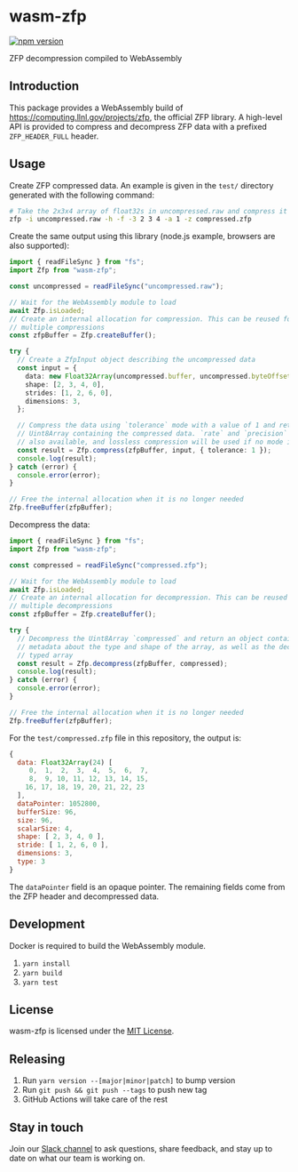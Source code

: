 # wasm-zfp

[![npm version](https://img.shields.io/npm/v/wasm-zfp)](https://www.npmjs.com/package/wasm-zfp)

ZFP decompression compiled to WebAssembly

## Introduction

This package provides a WebAssembly build of https://computing.llnl.gov/projects/zfp, the official ZFP library. A high-level API is provided to compress and decompress ZFP data with a prefixed `ZFP_HEADER_FULL` header.

## Usage

Create ZFP compressed data. An example is given in the `test/` directory generated with the following command:

```sh
# Take the 2x3x4 array of float32s in uncompressed.raw and compress it to compressed.zfp with a header
zfp -i uncompressed.raw -h -f -3 2 3 4 -a 1 -z compressed.zfp
```

Create the same output using this library (node.js example, browsers are also supported):

```ts
import { readFileSync } from "fs";
import Zfp from "wasm-zfp";

const uncompressed = readFileSync("uncompressed.raw");

// Wait for the WebAssembly module to load
await Zfp.isLoaded;
// Create an internal allocation for compression. This can be reused for
// multiple compressions
const zfpBuffer = Zfp.createBuffer();

try {
  // Create a ZfpInput object describing the uncompressed data
  const input = {
    data: new Float32Array(uncompressed.buffer, uncompressed.byteOffset, uncompressed.byteLength / 4),
    shape: [2, 3, 4, 0],
    strides: [1, 2, 6, 0],
    dimensions: 3,
  };

  // Compress the data using `tolerance` mode with a value of 1 and return an
  // Uint8Array containing the compressed data. `rate` and `precision` modes are
  // also available, and lossless compression will be used if no mode is set
  const result = Zfp.compress(zfpBuffer, input, { tolerance: 1 });
  console.log(result);
} catch (error) {
  console.error(error);
}

// Free the internal allocation when it is no longer needed
Zfp.freeBuffer(zfpBuffer);
```

Decompress the data:

```ts
import { readFileSync } from "fs";
import Zfp from "wasm-zfp";

const compressed = readFileSync("compressed.zfp");

// Wait for the WebAssembly module to load
await Zfp.isLoaded;
// Create an internal allocation for decompression. This can be reused for
// multiple decompressions
const zfpBuffer = Zfp.createBuffer();

try {
  // Decompress the Uint8Array `compressed` and return an object containing
  // metadata about the type and shape of the array, as well as the decompressed
  // typed array
  const result = Zfp.decompress(zfpBuffer, compressed);
  console.log(result);
} catch (error) {
  console.error(error);
}

// Free the internal allocation when it is no longer needed
Zfp.freeBuffer(zfpBuffer);
```

For the `test/compressed.zfp` file in this repository, the output is:

```js
{
  data: Float32Array(24) [
     0,  1,  2,  3,  4,  5,  6,  7,
     8,  9, 10, 11, 12, 13, 14, 15,
    16, 17, 18, 19, 20, 21, 22, 23
  ],
  dataPointer: 1052800,
  bufferSize: 96,
  size: 96,
  scalarSize: 4,
  shape: [ 2, 3, 4, 0 ],
  stride: [ 1, 2, 6, 0 ],
  dimensions: 3,
  type: 3
}
```

The `dataPointer` field is an opaque pointer. The remaining fields come from the
ZFP header and decompressed data.

## Development

Docker is required to build the WebAssembly module.

1. `yarn install`
2. `yarn build`
3. `yarn test`

## License

wasm-zfp is licensed under the [MIT License](https://opensource.org/licenses/MIT).

## Releasing

1. Run `yarn version --[major|minor|patch]` to bump version
2. Run `git push && git push --tags` to push new tag
3. GitHub Actions will take care of the rest

## Stay in touch

Join our [Slack channel](https://foxglove.dev/join-slack) to ask questions, share feedback, and stay up to date on what our team is working on.
